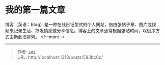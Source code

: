 # 我的第一篇文章


博客（英语：Blog）是一种在线日记型式的个人网站，借由张帖子章、图片或视频来记录生活、抒发情感或分享信息。博客上的文章通常根据张贴时间，以倒序方式由新到旧排列。
&lt;!--more--&gt;


---

> 作者: [zyz](https://github.com/YouZhiZheng)  
> URL: http://localhost:1313/posts/583bc6c/  

